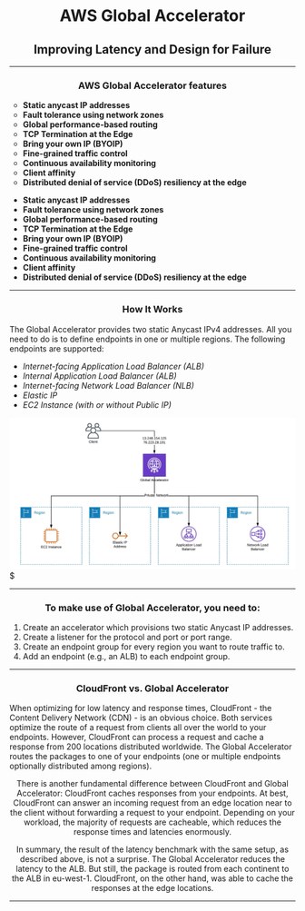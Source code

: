 <div  align="center">
    <h1>AWS Global Accelerator </h1>
    <h2>Improving Latency and Design for Failure</h2>
</div>

***
<div  align="center"> 
   <h3>AWS Global Accelerator features</h3>
    <b style="text-align:left">
       <ul style="list-style-type:circle;">
         <li>Static anycast IP addresses</li>
         <li>Fault tolerance using network zones</li>
         <li>Global performance-based routing</li>
         <li>TCP Termination at the Edge</li>
         <li>Bring your own IP (BYOIP)</li>
         <li>Fine-grained traffic control</li>
         <li>Continuous availability monitoring</li>
         <li>Client affinity</li>
         <li>Distributed denial of service (DDoS) resiliency at the edge</li>
       </ul> 
    </b>
</div>

   - __Static anycast IP addresses__
   - __Fault tolerance using network zones__
   - __Global performance-based routing__
   - __TCP Termination at the Edge__
   - __Bring your own IP (BYOIP)__
   - __Fine-grained traffic control__
   - __Continuous availability monitoring__
   - __Client affinity__
   - __Distributed denial of service (DDoS) resiliency at the edge__

***
<div  align="center"> 
   <h3>How It Works</h3>
   </div>

The Global Accelerator provides two static Anycast IPv4 addresses. All you need to do is to define endpoints in one or multiple regions. The following endpoints are supported:

  * _Internet-facing Application Load Balancer (ALB)_
  * _Internal Application Load Balancer (ALB)_
  * _Internet-facing Network Load Balancer (NLB)_
  * _Elastic IP_
  * _EC2 Instance (with or without Public IP)_

 <div align="center">
    <img src="images/global-acelerator.jpg" width="700"/>
</div>$

***
<div  align="center"> 
   <h3>To make use of Global Accelerator, you need to:</h3>
     <ol style="text-align:left" type="1">
       <li>Create an accelerator which provisions two static Anycast IP addresses.</li>
       <li>Create a listener for the protocol and port or port range.</li>
       <li>Create an endpoint group for every region you want to route traffic to.</li>
       <li>Add an endpoint (e.g., an ALB) to each endpoint group.</li>
    </ol>
</div>

***
<div  align="center"> 
   <h3>CloudFront vs. Global Accelerator</h3>
   <p style="text-align:left"> When optimizing for low latency and response times, CloudFront - the    Content Delivery Network (CDN) - is an obvious choice. Both services optimize the route of a request from clients all over the world to your endpoints. However, CloudFront can process a request and cache a response from 200 locations distributed worldwide. The Global Accelerator routes the packages to one of your endpoints (one or multiple endpoints optionally distributed among regions).

   There is another fundamental difference between CloudFront and Global Accelerator: CloudFront caches responses from your endpoints. At best, CloudFront can answer an incoming request from an edge location near to the client without forwarding a request to your endpoint. Depending on your workload, the majority of requests are cacheable, which reduces the response times and latencies enormously.

   In summary, the result of the latency benchmark with the same setup, as described above, is not a surprise. The Global Accelerator reduces the latency to the ALB. But still, the package is routed from each continent to the ALB in eu-west-1. CloudFront, on the other hand, was able to cache the responses at the edge locations.
   </p>
</div>

***
